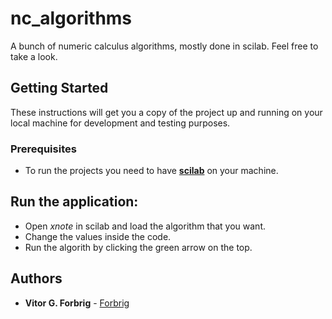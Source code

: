 # nc_algorithms

A bunch of numeric calculus algorithms, mostly done in scilab. Feel free to take a look.

## Getting Started

These instructions will get you a copy of the project up and running on your local machine for development and testing purposes.

### Prerequisites

* To run the projects you need to have [**scilab**](https://www.scilab.org/) on your machine.  

## Run the application:

* Open _xnote_ in scilab and load the algorithm that you want.
* Change the values inside the code.
* Run the algorith by clicking the green arrow on the top.

## Authors

* **Vitor G. Forbrig** - [Forbrig](https://github.com/Forbrig)
